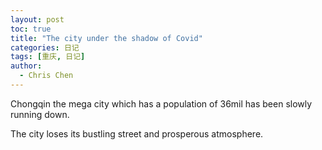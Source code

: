 ```yaml
---
layout: post
toc: true
title: "The city under the shadow of Covid"
categories: 日记
tags: [重庆, 日记]
author:
  - Chris Chen
---
```


Chongqin the mega city which has a population of 36mil has been slowly running down. 

The city loses its bustling street and prosperous atmosphere.
